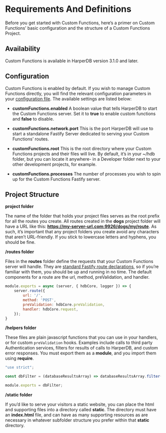 # Requirements And Definitions
Before you get started with Custom Functions, here’s a primer on Custom Functions’ basic configuration and the structure of a Custom Functions Project.

## Availability
Custom Functions is available in HarperDB version 3.1.0 and later.

## Configuration
Custom Functions is enabled by default. If you wish to manage Custom Functions directly, you will find the relevant configuration parameters in your [configuration file](https://harperdb.io/docs/reference/configuration-file/). The available settings are listed below:



* **customFunctions.enabled**
   A boolean value that tells HarperDB to start the Custom Functions server. Set it to **true** to enable custom functions and **false** to disable.

* **customFunctions.network.port**
   This is the port HarperDB will use to start a standalone Fastify Server dedicated to serving your Custom Functions’ routes.

* **customFunctions.root**
   This is the root directory where your Custom Functions projects and their files will live. By default, it’s in your ~/hdb folder, but you can locate it anywhere- in a Developer folder next to your other development projects, for example.

* **customFunctions.processes**
   The number of processes you wish to spin up for the Custom Functions Fastify server.

## Project Structure
**project folder**

The name of the folder that holds your project files serves as the root prefix for all the routes you create.  All routes created in the **dogs** project folder will have a URL like this: **https://my-server-url.com:9926/dogs/my/route**. As such, it’s important that any project folders you create avoid any characters that aren’t URL-friendly. If you stick to lowercase letters and hyphens, you should be fine.


**/routes folder**

Files in the **routes** folder define the requests that your Custom Functions server will handle. They are [standard Fastify route declarations](https://www.fastify.io/docs/latest/Routes/), so if you’re familiar with them, you should be up and running in no time. The default components for a route are the url, method, preValidation, and handler.

```javascript
module.exports = async (server, { hdbCore, logger }) => {
    server.route({
        url: '/',
        method: 'POST',
        preValidation: hdbCore.preValidation,
        handler: hdbCore.request,
    });
}
```

**/helpers folder**

These files are plain javascript functions that you can use in your handlers, or for custom `preValidation` hooks. Examples include calls to third party Authentication services, filters for results of calls to HarperDB, and custom error responses. You must export them as a **module**, and you import them using **require**.

```javascript
"use strict";

const dbFilter = (databaseResultsArray) => databaseResultsArray.filter((result) => result.showToApi === true);

module.exports = dbFilter;
```

**/static folder**

If you’d like to serve your visitors a static website, you can place the html and supporting files into a directory called **static**. The directory must have an **index.html** file, and can have as many supporting resources as are necessary in whatever subfolder structure you prefer within that **static** directory.